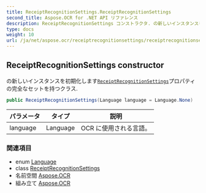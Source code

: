 ```yaml
---
title: ReceiptRecognitionSettings.ReceiptRecognitionSettings
second_title: Aspose.OCR for .NET API リファレンス
description: ReceiptRecognitionSettings コンストラクタ. の新しいインスタンスを初期化しますReceiptRecognitionSettingsプロパティの完全なセットを持つクラス.
type: docs
weight: 10
url: /ja/net/aspose.ocr/receiptrecognitionsettings/receiptrecognitionsettings/
---
```

## ReceiptRecognitionSettings constructor

の新しいインスタンスを初期化します[`ReceiptRecognitionSettings`](../)プロパティの完全なセットを持つクラス.

```csharp
public ReceiptRecognitionSettings(Language language = Language.None)
```

| パラメータ | タイプ | 説明 |
| --- | --- | --- |
| language | Language | OCR に使用される言語。 |

### 関連項目

* enum [Language](../../language/)
* class [ReceiptRecognitionSettings](../)
* 名前空間 [Aspose.OCR](../../receiptrecognitionsettings/)
* 組み立て [Aspose.OCR](../../../)


